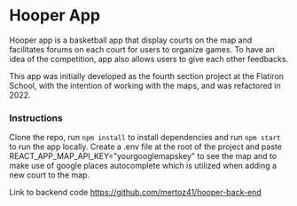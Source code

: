# Hooper App

Hooper app is a basketball app that display courts on the map and facilitates forums on each court for users to organize games. To have an idea of the competition, app also allows users to give each other feedbacks. 

This app was initially developed as the fourth section project at the Flatiron School, with the intention of working with the maps, and was refactored in 2022. 

### Instructions
Clone the repo, run `npm install` to install dependencies and run `npm start` to run the app locally. Create a .env file at the root of the project and paste REACT_APP_MAP_API_KEY="yourgooglemapskey" to see the map and to make use of google places autocomplete which is utilized when adding a new court to the map.








Link to backend code https://github.com/mertoz41/hooper-back-end

